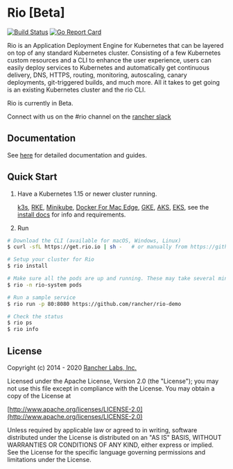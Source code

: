 # Rio [Beta]

[![Build Status](https://drone-publish.rancher.io/api/badges/rancher/rio/status.svg?branch=master)](https://drone-publish.rancher.io/rancher/rio)
[![Go Report Card](https://goreportcard.com/badge/github.com/rancher/rio)](https://goreportcard.com/report/github.com/rancher/rio)

Rio is an Application Deployment Engine for Kubernetes that can be layered on top of any standard Kubernetes cluster. Consisting of a few Kubernetes custom resources and a CLI to enhance the user experience, users can easily deploy services to Kubernetes and automatically get continuous delivery, DNS, HTTPS, routing, monitoring, autoscaling, canary deployments, git-triggered builds, and much more. All it takes to get going is an existing Kubernetes cluster and the rio CLI.

Rio is currently in Beta. 

Connect with us on the #rio channel on the [rancher slack](https://slack.rancher.io/)

## Documentation
See [here](https://rio.rancher.io) for detailed documentation and guides.

## Quick Start

1. Have a Kubernetes 1.15 or newer cluster running.

   [k3s](https://k3s.io/), [RKE](https://github.com/rancher/rke), [Minikube](https://kubernetes.io/docs/setup/minikube/), [Docker For Mac Edge](https://docs.docker.com/docker-for-mac/edge-release-notes/), [GKE](https://cloud.google.com/kubernetes-engine/), [AKS](https://docs.microsoft.com/en-us/azure/aks/), [EKS](https://aws.amazon.com/eks/), see the [install docs](/docs/install.md) for info and requirements.

2. Run

```bash
# Download the CLI (available for macOS, Windows, Linux)
$ curl -sfL https://get.rio.io | sh -   # or manually from https://github.com/rancher/rio/releases

# Setup your cluster for Rio
$ rio install

# Make sure all the pods are up and running. These may take several minutes.
$ rio -n rio-system pods

# Run a sample service
$ rio run -p 80:8080 https://github.com/rancher/rio-demo

# Check the status
$ rio ps
$ rio info
```

## License

Copyright (c) 2014 - 2020 [Rancher Labs, Inc.](http://rancher.com)

Licensed under the Apache License, Version 2.0 (the "License");
you may not use this file except in compliance with the License.
You may obtain a copy of the License at

[http://www.apache.org/licenses/LICENSE-2.0](http://www.apache.org/licenses/LICENSE-2.0)

Unless required by applicable law or agreed to in writing, software
distributed under the License is distributed on an "AS IS" BASIS,
WITHOUT WARRANTIES OR CONDITIONS OF ANY KIND, either express or implied.
See the License for the specific language governing permissions and
limitations under the License.
